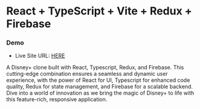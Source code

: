 # React + TypeScript + Vite + Redux + Firebase

### Demo

- Live Site URL: [HERE](https://disneyplus-clone-e5.web.app/)

A Disney+ clone built with React, Typescript, Redux, and Firebase. This cutting-edge combination ensures a seamless and dynamic user experience, with the power of React for UI, Typescript for enhanced code quality, Redux for state management, and Firebase for a scalable backend. Dive into a world of innovation as we bring the magic of Disney+ to life with this feature-rich, responsive application.
